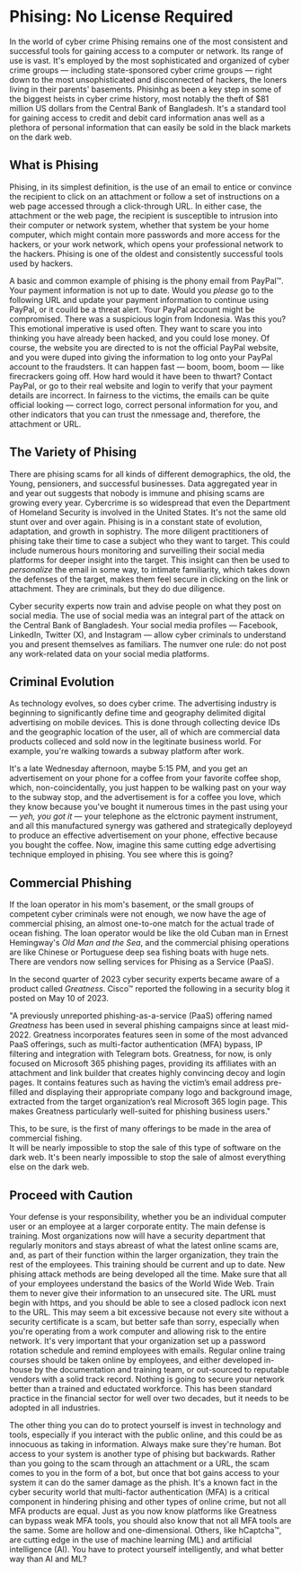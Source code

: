 # Phising: No License Required 

In the world of cyber crime Phising remains one of the most consistent and successful tools for gaining access to a computer or network.
Its range of use is vast.
It's employed by the most sophisticated and organized of cyber crime groups
&mdash;
including state-sponsored cyber crime groups
&mdash;
right down to the most unsophisticated and disconnected of hackers,
the loners living in their parents' basements.
Phisinhg as been a key step in some of the biggest heists in cyber crime history,
most notably the theft of $81 million US dollars from the Central Bank of Bangladesh.
It's a standard tool for gaining access to credit and debit card information anas well as a plethora of personal information that can easily be sold in the black markets on the dark web.

## What is Phising


Phising,
in its simplest definition,
is the use of an email to entice or convince the recipient to click on an attachment or follow a set of instructions on a web page accessed through a click-through URL.
In either case,
the attachment or the web page,
the recipient is susceptible to intrusion into their computer or network system,
whether that system be your home computer,
which might contain more passwords and more access for the hackers,
or your work network,
which opens your professional network to the hackers.
Phising is one of the oldest and consistently successful tools used by hackers.


A basic and common example of phising is the phony email from PayPal&trade;.
Your payment information is not up to date.
Would you _please_ go to the following URL and update your payment information to continue using PayPal,
or it couild be a threat alert.
Your PayPal account might be compromised.
There was a suspicious login from Indonesia.
Was this you?
This emotional imperative is used often.
They want to scare you into thinking you have already been hacked,
and you could lose money.
Of course,
the website you are directed to is not the official PayPal website,
and you were duped into giving the information to log onto your PayPal account to the fraudsters.
It can happen fast
&mdash;
boom, boom, boom
&mdash;
like firecrackers going off.
How hard would it have been to thwart?
Contact PayPal,
or go to their real website and login to verify that your payment details are incorrect.
In fairness to the victims,
the emails can be quite official looking
&mdash;
correct logo,
correct personal information for you,
and other indicators that you can trust the nmessage and,
therefore,
the attachment or URL.


## The Variety of Phising 


There are phising scams for all kinds of different demographics,
the old,
the Young,
pensioners,
and successful businesses.
Data aggregated year in and year out suggests that nobody is immune and phising scams are growing every year.
Cybercrime is so widespread that even the Department of Homeland Security is involved in the United States.
It's not the same old stunt over and over again.
Phising is in a constant state of evolution,
adaptation,
and growth in sophistry.
The more diligent practitioners of phising take their time to case a subject who they want to target.
This could include numerous hours monitoring and surveilling their social media platforms for deeper insight into the target.
This insight can then be used to _personalize_ the email in some way,
to intimate familiarity,
which takes down the defenses of the target,
makes them feel secure in clicking on the link or attachment.
They are criminals,
but they do due diligence.

Cyber security experts now train and advise people on what they post on social media.
The use of social media was an integral part of the attack on the Central Bank of Bangladesh.
Your social media profiles
&mdash;
Facebook,
LinkedIn,
Twitter (X),
and Instagram
&mdash;
allow  cyber criminals to understand you and present themselves as familiars.
The numver one rule:
do not post any work-related data on your social media platforms.

## Criminal Evolution 




As technology evolves,
so does cyber crime.
The advertising industry is beginning to significantly define time and geography delimited digital advertising on mobile devices.
This is done through collecting device IDs and the geographic location of the user,
all of which are commercial data products colleced and sold now in the legitinate business world.
For example,
you're walking towards a subway platform after work.

It's a late Wednesday afternoon,
maybe 5:15 PM,
and you get an advertisement on your phone for a coffee from your favorite coffee shop,
which,
non-coincidentally,
you just happen to be walking past on your way to the subway stop,
and the advertisement is for a coffee you love,
which they know because you've bought it numerous times in the past using your
&mdash;
_yeh, you got it_
&mdash;
your telephone as the elctronic payment instrument,
and all this manufactured synergy was gathered and strategically deployeyd to produce an effective advertisement on your phone,
effective because you bought the coffee. 
Now,
imagine this same cutting edge advertising technique employed in phising.
You see where this is going?


## Commercial Phishing

If the loan operator in his mom's basement,
or the small groups of competent cyber criminals were not enough, 
we now have the age of commercial phising,
an almost one-to-one match for the actual trade of ocean fishing. 
The loan operator would be like the old Cuban man in Ernest Hemingway's _Old Man and the Sea_, 
and the commercial phising operations are like Chinese or Portuguese deep sea fishing boats with huge nets.
There are vendors now selling services for Phising as a Service (PaaS).


In the second quarter of 2023 cyber security experts became aware of a product called _Greatness_.
Cisco&trade; reported the following in a security blog it posted on May 10 of 2023.



"A previously unreported phishing-as-a-service (PaaS) offering named _Greatness_ has been used in several phishing campaigns since at least mid-2022. Greatness incorporates features seen in some of the most advanced PaaS offerings, such as multi-factor authentication (MFA) bypass, IP filtering and integration with Telegram bots.
Greatness, for now, is only focused on Microsoft 365 phishing pages, providing its affiliates with an attachment and link builder that creates highly convincing decoy and login pages. It contains features such as having the victim’s email address pre-filled and displaying their appropriate company logo and background image, extracted from the target organization’s real Microsoft 365 login page. This makes Greatness particularly well-suited for phishing business users."


This, 
to be sure, 
is the first of many offerings to be made in the area of commercial fishing.  
It will be nearly impossible to stop the sale of this type of software on the dark web. 
It's been nearly impossible to stop the sale of almost everything else on the dark web. 


## Proceed with Caution 


Your defense is your responsibility, 
whether you be an individual computer user or an employee at a larger corporate entity. 
The main defense is training. 
Most organizations now will have a security department that regularly monitors and stays abreast of what the latest online scams are, 
and, 
as part of their function within the larger organization, 
they train the rest of the employees. 
This training should be current and up to date. 
New phising attack methods are being developed all the time. 
Make sure that all of your employees understand the basics of the World Wide Web. 
Train them to never give their information to an unsecured site. 
The URL must begin with https, 
and you should be able to see a closed padlock icon next to the URL. 
This may seem a bit excessive because not every site without a security certificate is a scam, 
but better safe than sorry, 
especially when you're operating from a work computer and allowing risk to the entire network. 
It's very important that your organization set up a password rotation schedule and remind employees with emails.
Regular online traing courses should be taken online by employees,
and either developed in-house by the documentation and training team,
or out-sourced to reputable vendors with a solid track record.
Nothing is going to secure your network better than a trained and eductated workforce.
This has been standard practice in the financial sector for well over two decades,
but it needs to be adopted in all industries.



The other thing you can do to protect yourself is invest in technology and tools,
especially if you interact with the public online,
and this could be as innocuous as taking in information.
Always make sure they're human.
Bot access to your system is another type of phising but backwards.
Rather than you going to the scam through an attachment or a URL,
the scam comes to you in the form of a bot,
but once that bot gains access to your system it can do the samer damage as the phish.
It's a known fact in the cyber security world that multi-factor authentication (MFA) is a critical component in hindering phising and other types of online crime,
but not all MFA products are equal.
Just as you now know platforms like Greatness can bypass weak MFA tools,
you should also know that not all MFA tools are the same.
Some are hollow and one-dimensional.
Others,
like hCaptcha&trade;,
are cutting edge in the use of machine learning (ML) and artificial intelligence (AI). 
You have to protect yourself intelligently,
and what better way than AI and ML?










